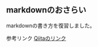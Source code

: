 

## markdownのおさらい
markdownの書き方を復習しました。

参考リンク
 [Qiitaのリンク](https://qiita.com/Qiita/items/c686397e4a0f4f11683d)
